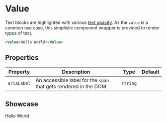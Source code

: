 <script lang="ts">
    import Value from "$lib/components/Value.svelte";
</script>

# Value

Text blocks are highlighted with various [text opacity](/utility-classes/text-opacity). As the `value` is a common use case, this simplistic component wrapper is provided to render types of text.

```html
<Value>Hello World</Value>
```

## Properties

| Property    | Description                                                      | Type     | Default |
| ----------- | ---------------------------------------------------------------- | -------- | ------- |
| `ariaLabel` | An accessible label for the `span` that gets rendered in the DOM | `string` |         |

## Showcase

<Value>Hello World</Value>
